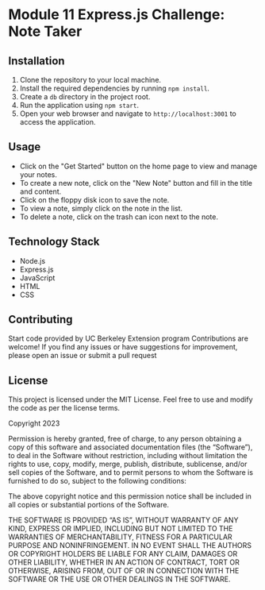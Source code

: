 # Module 11 Express.js Challenge: Note Taker

## Installation

1. Clone the repository to your local machine.
2. Install the required dependencies by running `npm install`.
3. Create a `db` directory in the project root.
4. Run the application using `npm start`.
5. Open your web browser and navigate to `http://localhost:3001` to access the application.

## Usage

- Click on the "Get Started" button on the home page to view and manage your notes.
- To create a new note, click on the "New Note" button and fill in the title and content.
- Click on the floppy disk icon to save the note.
- To view a note, simply click on the note in the list.
- To delete a note, click on the trash can icon next to the note.

## Technology Stack

- Node.js
- Express.js
- JavaScript
- HTML
- CSS

## Contributing
Start code provided by UC Berkeley Extension program
Contributions are welcome! If you find any issues or have suggestions for improvement, please open an issue or submit a pull request

## License 
This project is licensed under the MIT License. Feel free to use and modify the code as per the license terms.

Copyright 2023

Permission is hereby granted, free of charge, to any person obtaining a copy of this software and associated documentation files (the “Software”), to deal in the Software without restriction, including without limitation the rights to use, copy, modify, merge, publish, distribute, sublicense, and/or sell copies of the Software, and to permit persons to whom the Software is furnished to do so, subject to the following conditions:

The above copyright notice and this permission notice shall be included in all copies or substantial portions of the Software.

THE SOFTWARE IS PROVIDED “AS IS”, WITHOUT WARRANTY OF ANY KIND, EXPRESS OR IMPLIED, INCLUDING BUT NOT LIMITED TO THE WARRANTIES OF MERCHANTABILITY, FITNESS FOR A PARTICULAR PURPOSE AND NONINFRINGEMENT. IN NO EVENT SHALL THE AUTHORS OR COPYRIGHT HOLDERS BE LIABLE FOR ANY CLAIM, DAMAGES OR OTHER LIABILITY, WHETHER IN AN ACTION OF CONTRACT, TORT OR OTHERWISE, ARISING FROM, OUT OF OR IN CONNECTION WITH THE SOFTWARE OR THE USE OR OTHER DEALINGS IN THE SOFTWARE.
